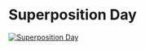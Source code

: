 # Superposition Day

[![Superposition Day](https://superpositionday.com/apple-touch-icon-precomposed.png)](https://superpositionday.com/)